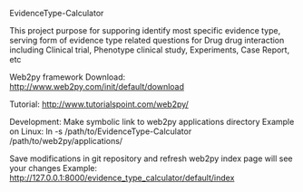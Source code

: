 EvidenceType-Calculator

This project purpose for supporing identify most specific evidence type, serving form of evidence type related questions for Drug drug interaction including Clinical trial, Phenotype clinical study, Experiments, Case Report, etc

Web2py framework
Download:
http://www.web2py.com/init/default/download

Tutorial:
http://www.tutorialspoint.com/web2py/

Development:
Make symbolic link to web2py applications directory
Example on Linux:
ln -s /path/to/EvidenceType-Calculator /path/to/web2py/applications/

Save modifications in git repository and refresh web2py index page will see your changes
Example:
http://127.0.0.1:8000/evidence_type_calculator/default/index